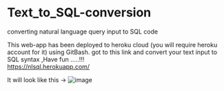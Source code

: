 # Text_to_SQL-conversion
converting natural language query input to SQL  code

This web-app has been deployed to heroku cloud (you will require heroku account for it) using GitBash.
got to this link and convert your text input to SQL syntax ,Have fun .....!!!<br/>
https://nlsql.herokuapp.com/

It will look like this ->
![image](https://user-images.githubusercontent.com/56029669/145727521-b3fcd3dd-149e-4011-83bd-7d12d3ecb520.png)


